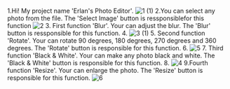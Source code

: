 1.Hi! My project name 'Erlan's Photo Editor'.
![1 (1)](https://user-images.githubusercontent.com/103066588/170880678-188f6b1e-8990-4670-828e-04564954752e.PNG)
2.You can select any photo from the file. The 'Select Image' button is ressponsiblefor this function
![2](https://user-images.githubusercontent.com/103066588/170880877-4f625be6-0493-4184-a215-8ad0852e47a8.PNG)
3. First function 'Blur'. Your can adjust the blur. The 'Blur' button is ressponsible for this function.
4.  ![3 (1)](https://user-images.githubusercontent.com/103066588/170881063-88bd49f8-b976-495e-a52d-1e1584b5e468.PNG)
5. Second function 'Rotate'. Your can rotate 90 degrees, 180 degrees, 270 degrees and 360 degrees. The 'Rotate' button is responsible for this function.
6. ![5](https://user-images.githubusercontent.com/103066588/170881277-8b26b929-16ec-4b9f-9e03-923b5f941ed7.PNG)
7. Third function 'Black & White'. Your can make any photo black and white. The 'Black & White' button is responsible for this function.
8. ![4](https://user-images.githubusercontent.com/103066588/170881459-317696be-88f4-4688-a833-a13898faf55e.PNG)
9.Fourth function 'Resize'. Your can enlarge the photo. The 'Resize' button is responsible for this function.
![6](https://user-images.githubusercontent.com/103066588/170881863-d8f0bdb6-5ce8-4bfb-a5b1-47ccf2ef3517.PNG)
